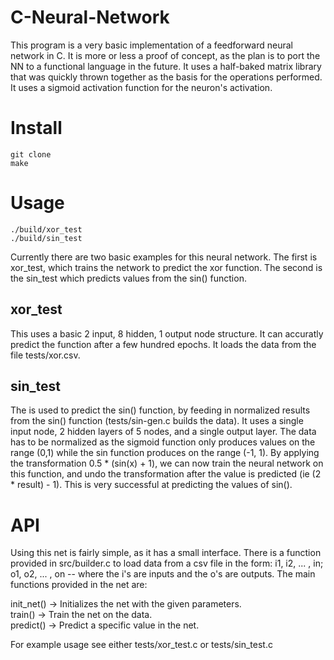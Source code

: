 # C-Neural-Network  
This program is a very basic implementation of a feedforward neural network in C. It is more or less a proof of concept, as the plan is to port the NN to a functional language in the future. It uses a half-baked matrix library that was quickly thrown together as the basis for the operations performed. It uses a sigmoid activation function for the neuron's activation. 
  
# Install
    git clone 
    make
    
# Usage  
    ./build/xor_test
    ./build/sin_test
    
Currently there are two basic examples for this neural network. The first is xor_test, which trains the network to predict the xor function. The second is the sin_test which predicts values from the sin() function.  

## xor_test
This uses a basic 2 input, 8 hidden, 1 output node structure. It can accuratly predict the function after a few hundred epochs. It loads the data from the file tests/xor.csv.

## sin_test
The is used to predict the sin() function, by feeding in normalized results from the sin() function (tests/sin-gen.c builds the data). It uses a single input node, 2 hidden layers of 5 nodes, and a single output layer. The data has to be normalized as the sigmoid function only produces values on the range (0,1) while the sin function produces on the range (-1, 1). By applying the transformation 0.5 * (sin(x) + 1), we can now train the neural network on this function, and undo the transformation after the value is predicted (ie (2 * result) - 1). This is very successful at predicting the values of sin().  


# API  
Using this net is fairly simple, as it has a small interface. There is a function provided in src/builder.c to load data from a csv file in the form: i1, i2, ... , in; o1, o2, ... , on -- where the i's are inputs and the o's are outputs. The main functions provided in the net are:  

init_net() -> Initializes the net with the given parameters.  
train() -> Train the net on the data.  
predict() -> Predict a specific value in the net.  

For example usage see either tests/xor_test.c or tests/sin_test.c
